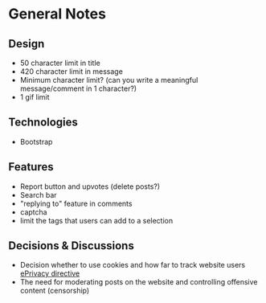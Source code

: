 # General Notes

## Design

* 50 character limit in title
* 420 character limit in message
* Minimum character limit? (can you write a meaningful message/comment in 1 character?)
* 1 gif limit

## Technologies

* Bootstrap

## Features

* Report button and upvotes (delete posts?)
* Search bar
* "replying to" feature in comments
* captcha
* limit the tags that users can add to a selection

## Decisions & Discussions

* Decision whether to use cookies and how far to track website users [ePrivacy directive](https://gdpr.eu/cookies/)
* The need for moderating posts on the website and controlling offensive content (censorship)
